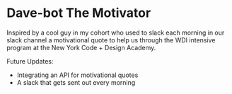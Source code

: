 # Dave-bot The Motivator

Inspired by a cool guy in my cohort who used to slack each morning in our slack channel a motivational quote to help us through the WDI intensive program at the New York Code + Design Academy.

Future Updates: 
- Integrating an API for motivational quotes
- A slack that gets sent out every morning